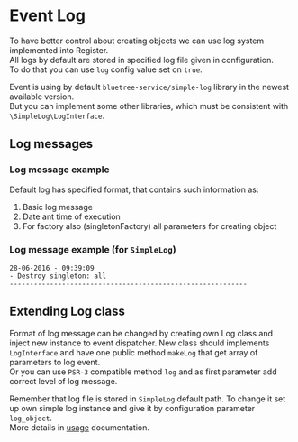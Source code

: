 # Event Log
To have better control about creating objects we can use log system implemented
into Register.  
All logs by default are stored in specified log file given in configuration.  
To do that you can use `log` config value set on `true`.

Event is using by default `bluetree-service/simple-log` library in the newest
available version.  
But you can implement some other libraries, which must be consistent with
`\SimpleLog\LogInterface`.

## Log messages

### Log message example
Default log has specified format, that contains such information as:

1. Basic log message
2. Date ant time of execution
3. For factory also (singletonFactory) all parameters for creating object

### Log message example (for `SimpleLog`)

```
28-06-2016 - 09:39:09
- Destroy singleton: all
-----------------------------------------------------------
```

## Extending Log class
Format of log message can be changed by creating own Log class and inject
new instance to event dispatcher. New class should implements `LogInterface` and
have one public method `makeLog` that get array of parameters to log event.  
Or you can use `PSR-3` compatible method `log` and as first parameter add correct level of log message.

Remember that log file is stored in `SimpleLog` default path. To change it
set up own simple log instance and give it by configuration parameter `log_object`.  
More details in [usage](https://github.com/bluetree-service/register/doc/usage.md) documentation.
